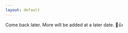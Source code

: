 ```yaml
---
layout: default
---
```


Come back later. More will be added at a later date.  🙂👍

<!--- [test page 2](./posts/another-page.html). --->
